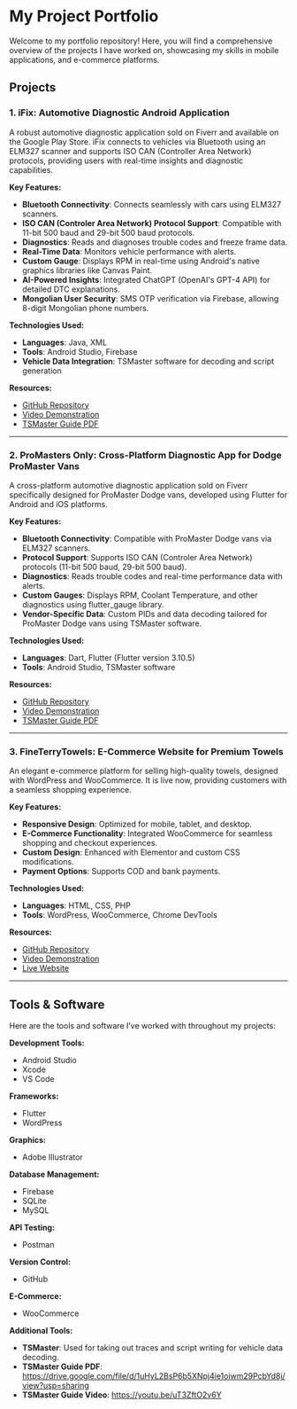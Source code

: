 # My Project Portfolio

Welcome to my portfolio repository! Here, you will find a comprehensive overview of the projects I have worked on, showcasing my skills in mobile applications, and e-commerce platforms.

## Projects

### 1. **iFix: Automotive Diagnostic Android Application**
A robust automotive diagnostic application sold on Fiverr and available on the Google Play Store. iFix connects to vehicles via Bluetooth using an ELM327 scanner and supports ISO CAN (Controller Area Network) protocols, providing users with real-time insights and diagnostic capabilities.

**Key Features:**
- **Bluetooth Connectivity**: Connects seamlessly with cars using ELM327 scanners.
- **ISO CAN (Controler Area Network) Protocol Support**: Compatible with 11-bit 500 baud and 29-bit 500 baud protocols.
- **Diagnostics**: Reads and diagnoses trouble codes and freeze frame data.
- **Real-Time Data**: Monitors vehicle performance with alerts.
- **Custom Gauge**: Displays RPM in real-time using Android's native graphics libraries like Canvas Paint.
- **AI-Powered Insights**: Integrated ChatGPT (OpenAI's GPT-4 API) for detailed DTC explanations.
- **Mongolian User Security**: SMS OTP verification via Firebase, allowing 8-digit Mongolian phone numbers.

**Technologies Used:**
- **Languages**: Java, XML
- **Tools**: Android Studio, Firebase
- **Vehicle Data Integration**: TSMaster software for decoding and script generation

**Resources:**
- [GitHub Repository](https://github.com/wajihasaeed123/Project_Portfolio)
- [Video Demonstration](https://youtube.com/shorts/qxUiZfxbqU8?feature=share)
- [TSMaster Guide PDF](https://drive.google.com/file/d/1uHyL2BsP6b5XNpj4ie1oiwm29PcbYd8j/view?usp=sharing)

---

### 2. **ProMasters Only: Cross-Platform Diagnostic App for Dodge ProMaster Vans**
A cross-platform automotive diagnostic application sold on Fiverr specifically designed for ProMaster Dodge vans, developed using Flutter for Android and iOS platforms.

**Key Features:**
- **Bluetooth Connectivity**: Compatible with ProMaster Dodge vans via ELM327 scanners.
- **Protocol Support**: Supports ISO CAN (Controler Area Network) protocols (11-bit 500 baud, 29-bit 500 baud).
- **Diagnostics**: Reads trouble codes and real-time performance data with alerts.
- **Custom Gauges**: Displays RPM, Coolant Temperature, and other diagnostics using flutter_gauge library.
- **Vendor-Specific Data**: Custom PIDs and data decoding tailored for ProMaster Dodge vans using TSMaster software.

**Technologies Used:**
- **Languages**: Dart, Flutter (Flutter version 3.10.5)
- **Tools**: Android Studio, TSMaster software

**Resources:**
- [GitHub Repository](https://github.com/wajihasaeed123/Project_Portfolio)
- [Video Demonstration](https://youtu.be/uT3ZftO2v6Y)
- [TSMaster Guide PDF](https://drive.google.com/file/d/1uHyL2BsP6b5XNpj4ie1oiwm29PcbYd8j/view?usp=sharing)


---

### 3. **FineTerryTowels: E-Commerce Website for Premium Towels**
An elegant e-commerce platform for selling high-quality towels, designed with WordPress and WooCommerce. It is live now, providing customers with a seamless shopping experience.

**Key Features:**
- **Responsive Design**: Optimized for mobile, tablet, and desktop.
- **E-Commerce Functionality**: Integrated WooCommerce for seamless shopping and checkout experiences.
- **Custom Design**: Enhanced with Elementor and custom CSS modifications.
- **Payment Options**: Supports COD and bank payments.

**Technologies Used:**
- **Languages**: HTML, CSS, PHP
- **Tools**: WordPress, WooCommerce, Chrome DevTools

**Resources:**
- [GitHub Repository](https://github.com/wajihasaeed123/Project_Portfolio)
- [Video Demonstration](https://youtube.com/shorts/FD3TmYHzQJ0)
- [Live Website](https://fineterrytowels.com)

---

## Tools & Software

Here are the tools and software I’ve worked with throughout my projects:

**Development Tools:**
- Android Studio
- Xcode
- VS Code

**Frameworks:**
- Flutter
- WordPress

**Graphics:**
- Adobe Illustrator

**Database Management:**
- Firebase
- SQLite
- MySQL

**API Testing:**
- Postman

**Version Control:**
- GitHub

**E-Commerce:**
- WooCommerce

**Additional Tools:**
- **TSMaster**: Used for taking out traces and script writing for vehicle data decoding.
- **TSMaster Guide PDF**: https://drive.google.com/file/d/1uHyL2BsP6b5XNpj4ie1oiwm29PcbYd8j/view?usp=sharing
- **TSMaster Guide Video**: https://youtu.be/uT3ZftO2v6Y



